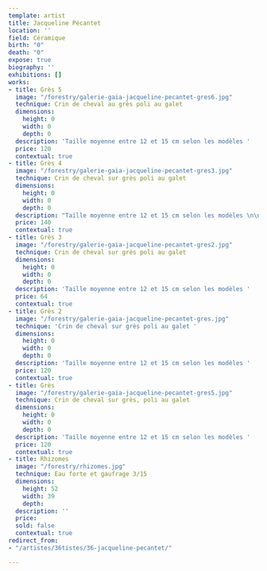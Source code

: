 ```yaml
---
template: artist
title: Jacqueline Pécantet
location: ''
field: Céramique
birth: "0"
death: "0"
expose: true
biography: ''
exhibitions: []
works:
- title: Grès 5
  image: "/forestry/galerie-gaia-jacqueline-pecantet-gres6.jpg"
  technique: Crin de cheval au grès poli au galet
  dimensions:
    height: 0
    width: 0
    depth: 0
  description: 'Taille moyenne entre 12 et 15 cm selon les modèles '
  price: 120
  contextual: true
- title: Grès 4
  image: "/forestry/galerie-gaia-jacqueline-pecantet-gres3.jpg"
  technique: Crin de cheval sur grès poli au galet
  dimensions:
    height: 0
    width: 0
    depth: 0
  description: "Taille moyenne entre 12 et 15 cm selon les modèles \n\nVendu par lot"
  price: 140
  contextual: true
- title: Grès 3
  image: "/forestry/galerie-gaia-jacqueline-pecantet-gres2.jpg"
  technique: Crin de cheval sur grès poli au galet
  dimensions:
    height: 0
    width: 0
    depth: 0
  description: 'Taille moyenne entre 12 et 15 cm selon les modèles '
  price: 64
  contextual: true
- title: Grès 2
  image: "/forestry/galerie-gaia-jacqueline-pecantet-gres.jpg"
  technique: 'Crin de cheval sur grès poli au galet '
  dimensions:
    height: 0
    width: 0
    depth: 0
  description: 'Taille moyenne entre 12 et 15 cm selon les modèles '
  price: 120
  contextual: true
- title: Grès
  image: "/forestry/galerie-gaia-jacqueline-pecantet-gres5.jpg"
  technique: Crin de cheval sur grès, poli au galet
  dimensions:
    height: 0
    width: 0
    depth: 0
  description: 'Taille moyenne entre 12 et 15 cm selon les modèles '
  price: 120
  contextual: true
- title: Rhizomes
  image: "/forestry/rhizomes.jpg"
  technique: Eau forte et gaufrage 3/15
  dimensions:
    height: 52
    width: 39
    depth: 
  description: ''
  price: 
  sold: false
  contextual: true
redirect_from:
- "/artistes/36tistes/36-jacqueline-pecantet/"

---
```


